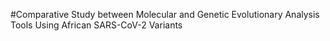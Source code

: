 #Comparative Study between Molecular and Genetic Evolutionary Analysis Tools Using African SARS-CoV-2 Variants
